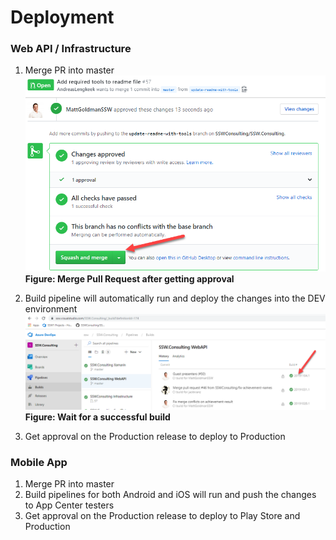 # Deployment

### Web API / Infrastructure

1. Merge PR into master
   ![image.png](imgs/deployment-merge.png)
   **Figure: Merge Pull Request after getting approval**

1. Build pipeline will automatically run and deploy the changes into the DEV environment
   ![image.png](imgs/deployment-successful-build.png)
   **Figure: Wait for a successful build**

1. Get approval on the Production release to deploy to Production

### Mobile App

1. Merge PR into master
1. Build pipelines for both Android and iOS will run and push the changes to App Center testers
1. Get approval on the Production release to deploy to Play Store and Production
